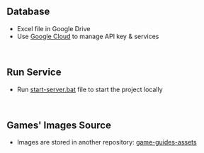 ## Database
- Excel file in Google Drive
- Use [Google Cloud](https://console.cloud.google.com/) to manage API key & services

<br>

## Run Service
- Run [start-server.bat](./start-server.bat) file to start the project locally

<br>

## Games' Images Source
- Images are stored in another repository: [game-guides-assets](https://github.com/Muath-AlBassam/game-guides-assets)
